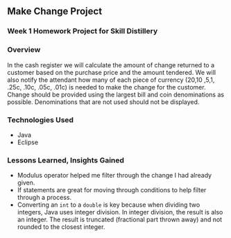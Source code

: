 ## Make Change Project

### Week 1 Homework Project for Skill Distillery

### Overview
In the cash register we will calculate the amount of change returned to a customer based on the purchase price and the amount tendered. We will also notify the attendant how many of each piece of currency ($20 ,$10 ,$5 ,$1, .25c, .10c, .05c, .01c) is needed to make the change for the customer. Change should be provided using the largest bill and coin denominations as possible. Denominations that are not used should not be displayed.

### Technologies Used

* Java
* Eclipse

### Lessons Learned, Insights Gained
* Modulus operator helped me filter through the change I had already given.
* If statements are great for moving through conditions to help filter through a process.
* Converting an `int` to a `double` is key because when dividing two integers, Java uses integer division. In integer division, the result is also an integer. The result is truncated (fractional part thrown away) and not rounded to the closest integer.

 
